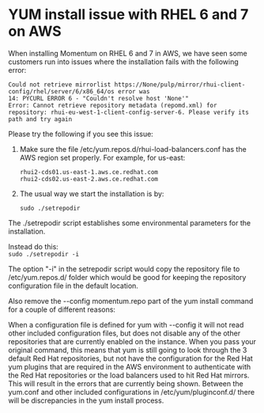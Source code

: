 # YUM install issue with RHEL 6 and 7 on AWS
When installing Momentum on RHEL 6 and 7 in AWS, we have seen some customers run into issues where the installation fails with the following error:

```
Could not retrieve mirrorlist https://None/pulp/mirror/rhui-client-config/rhel/server/6/x86_64/os error was
14: PYCURL ERROR 6 - "Couldn't resolve host 'None'"
Error: Cannot retrieve repository metadata (repomd.xml) for repository: rhui-eu-west-1-client-config-server-6. Please verify its path and try again
```  

Please try the following if you see this issue:  

1. Make sure the file /etc/yum.repos.d/rhui-load-balancers.conf has the AWS region set properly. For example, for us-east:

	```
	rhui2-cds01.us-east-1.aws.ce.redhat.com
	rhui2-cds02.us-east-2.aws.ce.redhat.com
	```  
  
2. The usual way we start the installation is by:

	`sudo ./setrepodir`  

The ./setrepodir script establishes some environmental parameters for the installation.

Instead do this:  
`sudo ./setrepodir -i`


The  option "-i" in the setrepodir script would copy the repository file to /etc/yum.repos.d/ folder which would be good for keeping the repository configuration file in the default location. 

Also remove the --config momentum.repo part of the yum install command for a couple of different reasons:

When a configuration file is defined for yum with --config it will not read other included configuration files, but does not disable any of the other repositories that are currently enabled on the instance. When you pass your original command, this means that yum is still going to look through the 3 default Red Hat repositories, but not have the configuration for the Red Hat yum plugins that are required in the AWS environment to authenticate with the Red Hat repositories or the load balancers used to hit Red Hat mirrors. This will result in the errors that are currently being shown.
Between the yum.conf and other included configurations in /etc/yum/pluginconf.d/ there will be discrepancies in the yum install process.